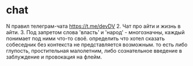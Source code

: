 # chat
N правил телеграм-чата https://t.me/devDV
2. Чат про айти и жизнь в айти. 
3. Под запретом слова 'власть' и 'народ' - многозначны, каждый понимает под ними что-то своё. определить что хотел сказать собеседник без контекста не представляется возможным. то есть либо глупость, простительная малолетним, либо сознательное введение в заблуждение и провокация на флейм.
